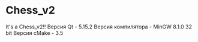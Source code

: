 # Chess_v2
It's a Chess_v2!! Версия Qt - 5.15.2 Версия компилятора - MinGW 8.1.0 32 bit Версия cMake - 3.5
